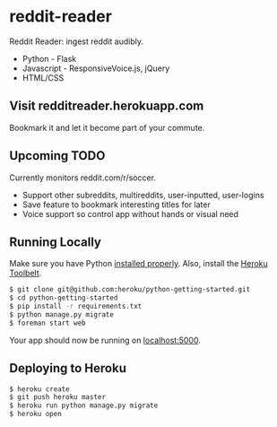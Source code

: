 # reddit-reader

Reddit Reader: ingest reddit audibly.

* Python - Flask
* Javascript - ResponsiveVoice.js, jQuery
* HTML/CSS

## Visit redditreader.herokuapp.com
Bookmark it and let it become part of your commute.

## Upcoming TODO
Currently monitors reddit.com/r/soccer.
* Support other subreddits, multireddits, user-inputted, user-logins
* Save feature to bookmark interesting titles for later
* Voice support so control app without hands or visual need

## Running Locally

Make sure you have Python [installed properly](http://install.python-guide.org).  Also, install the [Heroku Toolbelt](https://toolbelt.heroku.com/).

```sh
$ git clone git@github.com:heroku/python-getting-started.git
$ cd python-getting-started
$ pip install -r requirements.txt
$ python manage.py migrate
$ foreman start web
```

Your app should now be running on [localhost:5000](http://localhost:5000/).

## Deploying to Heroku

```sh
$ heroku create
$ git push heroku master
$ heroku run python manage.py migrate
$ heroku open
```


